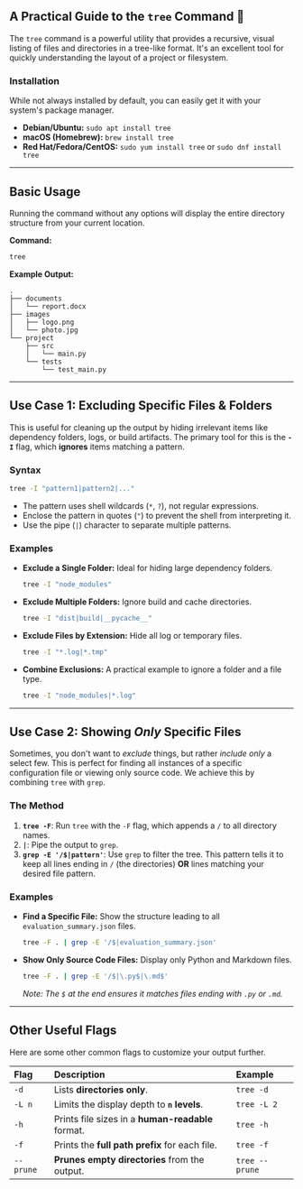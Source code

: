 ## A Practical Guide to the `tree` Command 🌲

The `tree` command is a powerful utility that provides a recursive, visual listing of files and directories in a tree-like format. It's an excellent tool for quickly understanding the layout of a project or filesystem.

### Installation

While not always installed by default, you can easily get it with your system's package manager.

  * **Debian/Ubuntu:** `sudo apt install tree`
  * **macOS (Homebrew):** `brew install tree`
  * **Red Hat/Fedora/CentOS:** `sudo yum install tree` or `sudo dnf install tree`

-----

## Basic Usage

Running the command without any options will display the entire directory structure from your current location.

**Command:**

```bash
tree
```

**Example Output:**

```
.
├── documents
│   └── report.docx
├── images
│   ├── logo.png
│   └── photo.jpg
└── project
    ├── src
    │   └── main.py
    └── tests
        └── test_main.py
```

-----

## Use Case 1: Excluding Specific Files & Folders

This is useful for cleaning up the output by hiding irrelevant items like dependency folders, logs, or build artifacts. The primary tool for this is the **`-I`** flag, which **ignores** items matching a pattern.

### Syntax

```bash
tree -I "pattern1|pattern2|..."
```

  * The pattern uses shell wildcards (`*`, `?`), not regular expressions.
  * Enclose the pattern in quotes (`"`) to prevent the shell from interpreting it.
  * Use the pipe (`|`) character to separate multiple patterns.

### Examples

  * **Exclude a Single Folder:** Ideal for hiding large dependency folders.

    ```bash
    tree -I "node_modules"
    ```

  * **Exclude Multiple Folders:** Ignore build and cache directories.

    ```bash
    tree -I "dist|build|__pycache__"
    ```

  * **Exclude Files by Extension:** Hide all log or temporary files.

    ```bash
    tree -I "*.log|*.tmp"
    ```

  * **Combine Exclusions:** A practical example to ignore a folder and a file type.

    ```bash
    tree -I "node_modules|*.log"
    ```

-----

## Use Case 2: Showing *Only* Specific Files

Sometimes, you don't want to *exclude* things, but rather *include only* a select few. This is perfect for finding all instances of a specific configuration file or viewing only source code. We achieve this by combining `tree` with `grep`.

### The Method

1.  **`tree -F`**: Run `tree` with the `-F` flag, which appends a `/` to all directory names.
2.  **`|`**: Pipe the output to `grep`.
3.  **`grep -E '/$|pattern'`**: Use `grep` to filter the tree. This pattern tells it to keep all lines ending in `/` (the directories) **OR** lines matching your desired file pattern.

### Examples

  * **Find a Specific File:** Show the structure leading to all `evaluation_summary.json` files.

    ```bash
    tree -F . | grep -E '/$|evaluation_summary.json'
    ```

  * **Show Only Source Code Files:** Display only Python and Markdown files.

    ```bash
    tree -F . | grep -E '/$|\.py$|\.md$'
    ```

    *Note: The `$` at the end ensures it matches files ending with `.py` or `.md`.*

-----

## Other Useful Flags

Here are some other common flags to customize your output further.

| Flag | Description | Example |
| :--- | :--- | :--- |
| `-d` | Lists **directories only**. | `tree -d` |
| `-L n` | Limits the display depth to **`n` levels**. | `tree -L 2` |
| `-h` | Prints file sizes in a **human-readable** format. | `tree -h` |
| `-f` | Prints the **full path prefix** for each file. | `tree -f` |
| `--prune` | **Prunes empty directories** from the output. | `tree --prune` |
